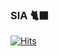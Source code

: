 ### SIA 🐈‍⬛

<!--
**SIADADMOM/SIADADMOM** is a ✨ _special_ ✨ repository because its `README.md` (this file) appears on your GitHub profile.

Here are some ideas to get you started:

- 🔭 I’m currently working on ...
- 🌱 I’m currently learning ...
- 👯 I’m looking to collaborate on ...
- 🤔 I’m looking for help with ...
- 💬 Ask me about ...
- 📫 How to reach me: ...
- 😄 Pronouns: ...
- ⚡ Fun fact: ...
-->
[![Hits](https://hits.seeyoufarm.com/api/count/incr/badge.svg?url=https%3A%2F%2Fgithub.com%2FSIADADMOM&count_bg=%233D46C8&title_bg=%23555555&icon=&icon_color=%23608FD6&title=hits&edge_flat=false)](https://hits.seeyoufarm.com)

